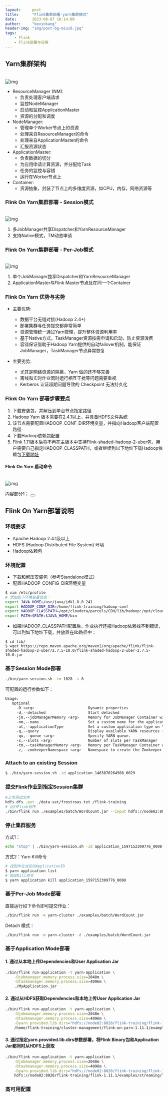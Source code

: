 ```yaml
---
layout:     post
title:      "Flink集群部署-yarn集群模式"
date:       2023-08-07 10:14:00
author:     "kevinkang"
header-img: "img/post-bg-miui6.jpg"
tags:
    - Flink
    - Flink部署与应用
---
```

## Yarn集群架构
<br>![img](/img/in-post/post-flink/img_27.png)
- ResourceManager (NM):
  - 负责处理客户端请求
  - 监控NodeManager
  - 启动和监控ApplicationMaster
  - 资源的分配和调度
- NodeManager:
  - 管理单个Worker节点上的资源
  - 处理来自ResourceManager的命令
  - 处理来自ApplicationMaster的命令
  - 汇报资源状态
- ApplicationMaster:
  - 负责数据的切分
  - 为应用申请计算资源，并分配给Task
  - 任务的监控与容错
  - 运行在Worker节点上
- Container:
  - 资源抽象，封装了节点上的多维度资源，如CPU，内存，网络资源等

### Flink On Yarn集群部署 - Session模式
<br>![img](/img/in-post/post-flink/img_28.png)
1. 多JobManager共享Dispatcher和YarnResourceManager
2. 支持Native模式，TM动态申请

### Flink On Yarn集群部署 - Per-Job模式
<br>![img](/img/in-post/post-flink/img_29.png)
1. 单个JobManager独享Dispatcher和YarnResourceManager
2. ApplicationMaster与Flink Master节点处在同一个Container

### Flink On Yarn 优势与劣势
- 主要优势:
  - 数据平台无缝对接(Hadoop 2.4+)
  - 部署集群与任务提交都非常简单
  - 资源管理统一通过Yarn管理，提升整体资源利用率
  - 基于Native方式，TaskManager资源按需申请和启动，防止资源浪费
  - 容错保证借助于Hadoop Yarn提供的自动failover机制，能保证JobManager，TaskManager节点异常恢复

- 主要劣势:
  - 尤其是网络资源的隔离，Yarn 做的还不够完善
  - 离线和实时作业同时运行相互干扰等问题需要重视
  - Kerberos 认证超期问题导致的 Checkpoint 无法持久化

### Flink On Yarn 部署步骤要点
1. 下载安装包，并解压到单台节点指定路径
2. Hadoop Yarn 版本需要在2.4.1以上，并具备HDFS文件系统
3. 该节点需要配置HADOOP_CONF_DIR环境变量，并指向Hadoop客户端配置路径
4. 下载Hadoop依赖包配置
5. Flink 1.11版本后将不再在主版本中支持Flink-shaded-hadoop-2-uber包，用户需要自己指定HADOOP_CLASSPATH，或者继续到以下地址下载Hadoop依赖包[下载地址](https://flink.apache.org/downloads.html#additional-components)

#### Flink On Yarn 启动命令
<br>![img](/img/in-post/post-flink/img_30.png)

<!--sec data-title="标题1" data-id="section0" data-show=true ces-->
内容部分1；
<button class="section" target="section1" show="显示下一部分" hide="隐藏下一部分"></button>
<!--endsec-->
<!--sec data-title="标题2" data-id="section1" data-show=true ces-->
## Flink On Yarn部署说明
### 环境要求
- Apache Hadoop 2.4.1及以上
- HDFS (Hadoop Distributed File System) 环境
- Hadoop依赖包

### 环境配置
- 下载和解压安装包（参考Standalone模式）
- 配置HADOOP_CONFIG_DIR环境变量

 ```bash
 $ vim /etc/profile
# 添加如下环境变量信息：
export JAVA_HOME=/usr/java/jdk1.8.0_241
export HADOOP_CONF_DIR=/home/flink-training/hadoop-conf
export HADOOP_CLASSPATH=/opt/cloudera/parcels/CDH/lib/hadoop:/opt/cloudera/parcels/CDH/lib/hadoop-yarn:/opt/cloudera/parcels/CDH/lib/hadoop-hdfs
export PATH=$PATH:$JAVA_HOME/bin
 ```
- 如果HADOOP_CLASSPATH配置后，作业执行还报Hadoop依赖找不到错误，可以到如下地址下载，并放置在lib路径中：
 ```
$ cd lib/
$ wget https://repo.maven.apache.org/maven2/org/apache/flink/flink-shaded-hadoop-2-uber/2.7.5-10.0/flink-shaded-hadoop-2-uber-2.7.5-10.0.jar
```

### 基于Session Mode部署
```bash
./bin/yarn-session.sh -tm 1028 -s 8
```
可配置的运行参数如下：
```bash
Usage:
   Optional
     -D <arg>                        Dynamic properties
     -d,--detached                   Start detached
     -jm,--jobManagerMemory <arg>    Memory for JobManager Container with optional unit (default: MB)
     -nm,--name                      Set a custom name for the application on YARN
     -at,--applicationType           Set a custom application type on YARN
     -q,--query                      Display available YARN resources (memory, cores)
     -qu,--queue <arg>               Specify YARN queue.
     -s,--slots <arg>                Number of slots per TaskManager
     -tm,--taskManagerMemory <arg>   Memory per TaskManager Container with optional unit (default: MB)
     -z,--zookeeperNamespace <arg>   Namespace to create the Zookeeper sub-paths for HA mode
```

### Attach to an existing Session
```bash
$ ./bin/yarn-session.sh -id application_1463870264508_0029
```

### 提交Flink作业到指定Session集群
```bash
#上传测试文件
hdfs dfs -put ./data-set/frostroas.txt /flink-training
# 运行Flink程序
./bin/flink run ./examples/batch/WordCount.jar --input hdfs://node02:8020/flink-training/frostroad.txt --output hdfs://node02:8020/flink-training/wordcount-result.txt
```

### 停止集群服务
方式1：
```bash
echo "stop" | ./bin/yarn-session.sh -id application_1597152309776_0008
```
方式2：Yarn Kill命令
```bash
# 找到作业对应的ApplicationID
$ yarn application list
# 指定Kill命令
$ yarn application kill application_1597152309776_0008
```
### 基于Per-Job Mode部署
直接运行如下命令即可提交作业：
```bash
./bin/flink run -m yarn-cluster ./examples/batch/WordCount.jar
```
Detach 模式：
```bash
./bin/flink run -m yarn-cluster -d ./examples/batch/WordCount.jar
```

### 基于Application Mode部署

#### 1. 通过从本地上传Dependencies和User Application Jar
```bash
./bin/flink run-application -t yarn-application \
    -Djobmanager.memory.process.size=2048m \
    -Dtaskmanager.memory.process.size=4096m \
    ./MyApplication.jar
```
#### 2. 通过从HDFS获取Dependencies和本地上传User Application Jar
```bash
./bin/flink run-application -t yarn-application \
    -Djobmanager.memory.process.size=2048m \
    -Dtaskmanager.memory.process.size=4096m \
    -Dyarn.provided.lib.dirs="hdfs://node02:8020/flink-training/flink-1.11.1" \
    /home/flink-training/cluster-management/flink-on-yarn-1.11.1/examples/streaming/TopSpeedWindowing.jar
```

#### 3. 通过指定yarn.provided.lib.dirs参数部署，将Flink Binary包和Application Jar都同时从HDFS上获取
```bash
./bin/flink run-application -t yarn-application \
    -Djobmanager.memory.process.size=2048m \
    -Dtaskmanager.memory.process.size=4096m \
    -Dyarn.provided.lib.dirs="hdfs://node02:8020/flink-training/flink-1.11.1" \
    hdfs://node02:8020/flink-training/flink-1.11.1/examples/streaming/TopSpeedWindowing.jar
```

### 高可用配置
<!--endsec-->